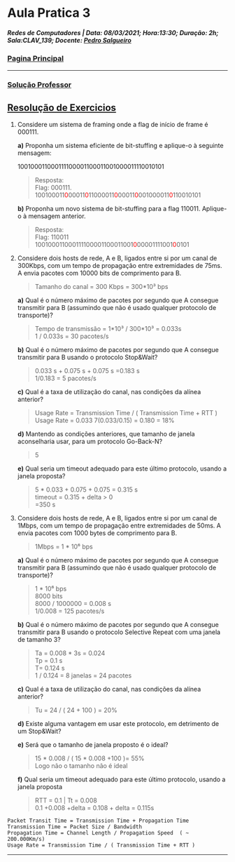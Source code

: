 # Aula Pratica 3   
##### *Redes de Computadores* | **Data:** 08/03/2021; **Hora**:13:30; **Duração**: 2h; **Sala**:CLAV_139; **Docente**: [Pedro Salgueiro](../#docentes)  
### [Pagina Principal](../)
 ---    

### [Solução Professor](sol.html)  

## [Resolução de Exercicios](https://www.moodle.uevora.pt/2122/mod/page/view.php?id=51550)

1. Considere um sistema de framing onde a flag de início de frame é 000111. 

    **a)** Proponha um sistema eficiente de bit-stuffing e aplique-o à seguinte mensagem:

    100100011000111100001100011001000011110010101  
    >Resposta:   
    Flag: 000111.  
    100100011<span class="red">0</span>00011<span class="red">0</span>11000011<span class="red">0</span>00011<span class="red">0</span>001000011<span class="red">0</span>110010101

    

    **b)** Proponha um novo sistema de bit-stuffing para a flag 110011. Aplique-o à mensagem anterior.  
    > Resposta:   
    Flag: 110011  
    100100011000111100001100011001<span class="red">0</span>00001111001<span class="red">0</span>0101  

2. Considere dois hosts de rede, A e B, ligados entre si por um canal de 300Kbps, com um tempo de propagação entre extremidades de 75ms. A envia pacotes com 10000 bits de comprimento para B.  
    > Tamanho do canal = 300 Kbps = 300\*10³ bps  

    

    **a)** Qual é o número máximo de pacotes por segundo que A consegue transmitir para B (assumindo que não é usado qualquer protocolo de transporte)?  
    >   Tempo de transmissão = 1\*10³ / 300\*10³ = 0.033s  
    1 / 0.033s = 30 pacotes/s  

    **b)** Qual é o número máximo de pacotes por segundo que A consegue transmitir para B usando o protocolo Stop&Wait?
    > 0.033 s + 0.075 s + 0.075 s =0.183 s  
    1/0.183 = 5 pacotes/s

    **c)** Qual é a taxa de utilização do canal, nas condições da alínea anterior?  
    > Usage Rate = Transmission Time / ( Transmission Time + RTT )  
    Usage Rate = 0.033 7(0.033/0.15) = 0.180 = 18%

    **d)** Mantendo as condições anteriores, que tamanho de janela aconselharia usar, para um protocolo Go-Back-N?  
    > 5

    **e)** Qual seria um timeout adequado para este último protocolo, usando a janela proposta?  
    > 5 \* 0.033 + 0.075 + 0.075 = 0.315 s  
    timeout = 0.315 + delta  > 0  
    =350 s


3. Considere dois hosts de rede, A e B, ligados entre si por um canal de 1Mbps, com um tempo de propagação entre extremidades de 50ms. A envia pacotes com 1000 bytes de comprimento para B.  
    > 1Mbps = 1 \* 10⁶ bps

    **a)** Qual é o número máximo de pacotes por segundo que A consegue transmitir para B (assumindo que não é usado qualquer protocolo de transporte)?   
    > 1 \* 10⁶ bps  
    8000 bits  
    8000 / 1000000 = 0.008 s  
    1/0.008 = 125 pacotes/s

    **b)** Qual é o número máximo de pacotes por segundo que A consegue transmitir para B usando o protocolo Selective Repeat com uma janela de tamanho 3?  
    > Ta = 0.008 \* 3s = 0.024  
    Tp  = 0.1 s  
    T= 0.124 s  
    1 / 0.124 = 8 janelas = 24 pacotes

    **c)** Qual é a taxa de utilização do canal, nas condições da alínea anterior?  
    > Tu = 24 / ( 24 + 100 ) = 20%

    **d)** Existe alguma vantagem em usar este protocolo, em detrimento de um Stop&Wait?  
    > 
 
    **e)** Será que o tamanho de janela proposto é o ideal?  
    > 15 \* 0.008 / ( 15 \* 0.008 +100 )= 55%  
    Logo não o tamanho não é ideal

    **f)** Qual seria um timeout adequado para este último protocolo, usando a janela proposta   
    > RTT = 0.1 | Tt = 0.008  
    0.1 +0.008 +delta = 0.108 + delta = 0.115s

  
``` 
Packet Transit Time = Transmission Time + Propagation Time
Transmission Time = Packet Size / Bandwidth
Propagation Time = Channel Length / Propagation Speed  ( ~ 200.000Km/s)
Usage Rate = Transmission Time / ( Transmission Time + RTT )
 ```   
 ---
 <style>
     .red{
         color: red;
     }
    .markdown-body blockquote {
        background:rgb(140 143 147 / 17%);
        padding: 0 1em;
        padding: 0 1em;
        color: #000000;
        border-left: 0.25em solid #007fff;
    }   
 </style>